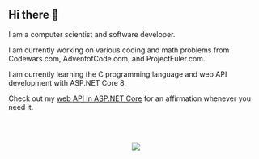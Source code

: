 ## Hi there 👋

I am a computer scientist and software developer.

I am currently working on various coding and math problems from Codewars.com, AdventofCode.com, and ProjectEuler.com.

I am currently learning the C programming language and web API development with ASP.NET Core 8.

Check out my <a href="https://affirmationapi-g5abftgteggkhqgj.westus2-01.azurewebsites.net/api/affirmation">web API in ASP.NET Core</a> for an affirmation whenever you need it.

<br /><br />
<p align="center">
  <a href="https://skillicons.dev">
    <img src="https://skillicons.dev/icons?i=c,cs,dotnet,linux,html,css" />
  </a>
</p>

<!--
**thomasdiggs/thomasdiggs** is a ✨ _special_ ✨ repository because its `README.md` (this file) appears on your GitHub profile.

Here are some ideas to get you started:

- 🔭 I’m currently working on ...
- 🌱 I’m currently learning ...
- 👯 I’m looking to collaborate on ...
- 🤔 I’m looking for help with ...
- 💬 Ask me about ...
- 📫 How to reach me: ...
- 😄 Pronouns: ...
- ⚡ Fun fact: ...
-->
